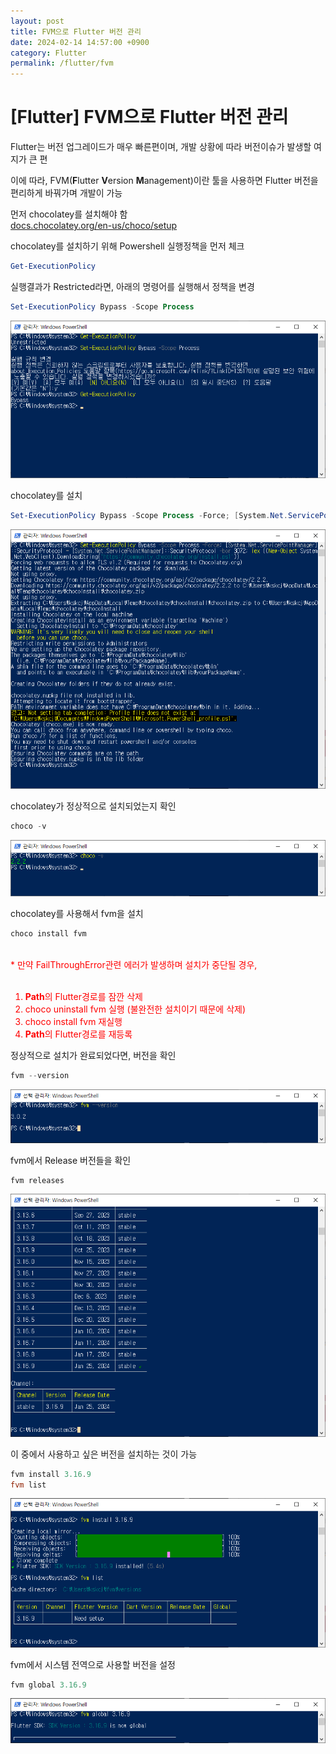 ```yaml
---
layout: post
title: FVM으로 Flutter 버전 관리
date: 2024-02-14 14:57:00 +0900
category: Flutter
permalink: /flutter/fvm
---
```

# [Flutter] FVM으로 Flutter 버전 관리
Flutter는 버전 업그레이드가 매우 빠른편이며, 개발 상황에 따라 버전이슈가 발생할 여지가 큰 편

 이에 따라, FVM(**F**lutter **V**ersion **M**anagement)이란 툴을 사용하면 Flutter 버전을 편리하게 바꿔가며 개발이 가능

먼저 chocolatey를 설치해야 함  
[docs.chocolatey.org/en-us/choco/setup](https://docs.chocolatey.org/en-us/choco/setup)

chocolatey를 설치하기 위해 Powershell 실행정책을 먼저 체크
```PowerShell
Get-ExecutionPolicy
```

실행결과가 Restricted라면, 아래의 명령어를 실행해서 정책을 변경
```PowerShell
Set-ExecutionPolicy Bypass -Scope Process
```
![fvm1](/public/img/fvm1.png)  

chocolatey를 설치
```PowerShell
Set-ExecutionPolicy Bypass -Scope Process -Force; [System.Net.ServicePointManager]::SecurityProtocol = [System.Net.ServicePointManager]::SecurityProtocol -bor 3072; iex ((New-Object System.Net.WebClient).DownloadString('https://community.chocolatey.org/install.ps1'))
```
![fvm2](/public/img/fvm2.png)  


chocolatey가 정상적으로 설치되었는지 확인
```PowerShell
choco -v
```
![fvm3](/public/img/fvm3.png)  


chocolatey를 사용해서 fvm을 설치

```PowerShell
choco install fvm
```

<br>
<span style="color: red;">
* 만약 FailThroughError관련 에러가 발생하며 설치가 중단될 경우,
<br><br>

1. **Path**의 Flutter경로를 잠깐 삭제
2. choco uninstall fvm 실행 (불완전한 설치이기 때문에 삭제)
3. choco install fvm 재실행
4. **Path**의 Flutter경로를 재등록

</span>

정상적으로 설치가 완료되었다면, 버전을 확인

```PowerShell
fvm --version
```
![fvm4](/public/img/fvm4.png)  


fvm에서 Release 버전들을 확인
```PowerShell
fvm releases
```
![fvm5](/public/img/fvm5.png)  


이 중에서 사용하고 싶은 버전을 설치하는 것이 가능
```PowerShell
fvm install 3.16.9
fvm list
```
![fvm6](/public/img/fvm6.png)  

fvm에서 시스템 전역으로 사용할 버전을 설정
```PowerShell
fvm global 3.16.9
```
![fvm7](/public/img/fvm7.png)  